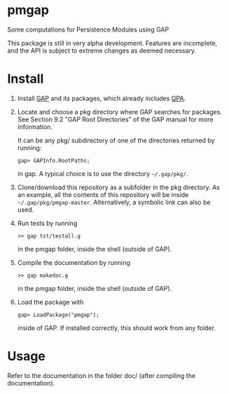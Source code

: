 # pmgap
Some computations for Persistence Modules using GAP

This package is still in very alpha development. 
Features are incomplete, and the API is subject to extreme changes as deemed necessary.

# Install

1. Install [GAP](https://www.gap-system.org/) and its packages, which already includes [QPA](https://www.gap-system.org/Packages/qpa.html).

2. Locate and choose a pkg directory where GAP searches for packages. See 
   Section 9.2 "GAP Root Directories" of the GAP manual for more information.
   
   It can be any pkg/ subdirectory of one of the directories returned by running:
   ```
   gap> GAPInfo.RootPaths;
   ```
   in gap. A typical choice is to use the directory `~/.gap/pkg/`.
   
3. Clone/download this repository as a subfolder in the pkg directory. 
   As an example, all the contents of this repository will be inside `~/.gap/pkg/pmgap-master`.
   Alternatively, a symbolic link can also be used.

4. Run tests by running
   ```
   >> gap tst/testall.g
   ```
   in the pmgap folder, inside the shell (outside of GAP).
   
5. Compile the documentation by running
   ```
   >> gap makedoc.g
   ```
   in the pmgap folder, inside the shell (outside of GAP).
   
6. Load the package with
   ```
   gap> LoadPackage("pmgap");
   ```
   inside of GAP. If installed correctly, this should work from any folder.


# Usage
Refer to the documentation in the folder doc/ (after compiling the documentation).
